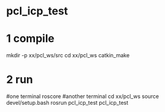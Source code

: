# pcl_icp_test

# 1 compile
mkdir -p xx/pcl_ws/src
cd xx/pcl_ws
catkin_make

# 2 run
#one terminal
roscore
#another terminal
cd xx/pcl_ws
source devel/setup.bash
rosrun pcl_icp_test pcl_icp_test
